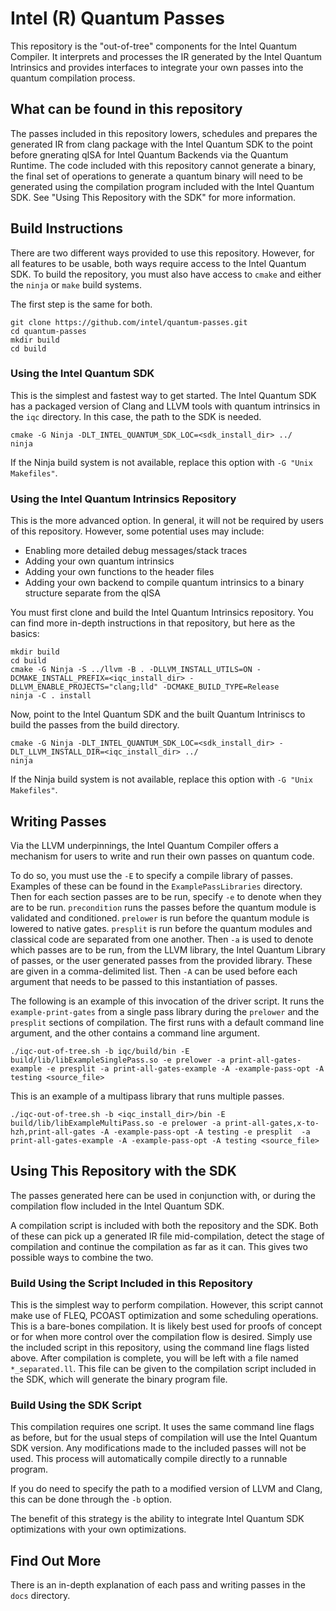 # Intel (R) Quantum Passes

This repository is the "out-of-tree" components for the Intel Quantum Compiler.  It interprets and processes the IR generated by the Intel Quantum Intrinsics and provides interfaces to integrate your own passes into the quantum compilation process.

## What can be found in this repository
The passes included in this repository lowers, schedules and prepares the generated IR from clang package with the Intel Quantum SDK to the point before gnerating qISA for Intel Quantum Backends via the Quantum Runtime.  The code included with this repository cannot generate a binary, the final set of operations to generate a quantum binary will need to be generated using the compilation program included with the Intel Quantum SDK.  See "Using This Repository with the SDK" for more information.

## Build Instructions
There are two different ways provided to use this repository.  However, for all features to be usable, both ways require access to the Intel Quantum SDK.  To build the repository, you must also have access to `cmake` and either the `ninja` or `make` build systems.

The first step is the same for both.

```
git clone https://github.com/intel/quantum-passes.git
cd quantum-passes
mkdir build
cd build
```

### Using the Intel Quantum SDK
This is the simplest and fastest way to get started.  The Intel Quantum SDK has a packaged version of Clang and LLVM tools with quantum intrinsics in the `iqc` directory.  In this case, the path to the SDK is needed.

```
cmake -G Ninja -DLT_INTEL_QUANTUM_SDK_LOC=<sdk_install_dir> ../
ninja
```

If the Ninja build system is not available, replace this option with `-G "Unix Makefiles"`.

### Using the Intel Quantum Intrinsics Repository
This is the more advanced option.  In general, it will not be required by users of this repository.  However, some potential uses may include:
- Enabling more detailed debug messages/stack traces
- Adding your own quantum intrinsics
- Adding your own functions to the header files
- Adding your own backend to compile quantum intrinsics to a binary structure separate from the qISA

You must first clone and build the Intel Quantum Intrinsics repository.  You can find more in-depth instructions in that repository, but here as the basics:

```
mkdir build
cd build
cmake -G Ninja -S ../llvm -B . -DLLVM_INSTALL_UTILS=ON -DCMAKE_INSTALL_PREFIX=<iqc_install_dir> -DLLVM_ENABLE_PROJECTS="clang;lld" -DCMAKE_BUILD_TYPE=Release
ninja -C . install
```

Now, point to the Intel Quantum SDK and the built Quantum Intriniscs to build the passes from the build directory.

```
cmake -G Ninja -DLT_INTEL_QUANTUM_SDK_LOC=<sdk_install_dir> -DLT_LLVM_INSTALL_DIR=<iqc_install_dir> ../
ninja
```

If the Ninja build system is not available, replace this option with `-G "Unix Makefiles"`.

## Writing Passes
Via the LLVM underpinnings, the Intel Quantum Compiler offers a mechanism for users to write and run their own passes on quantum code.

To do so, you must use the `-E` to specify a compile library of passes. Examples of these can be found in the `ExamplePassLibraries` directory.  Then for each section passes are to be run, specify `-e` to denote when they are to be run.  `precondition` runs the passes before the quantum module is validated and conditioned. `prelower` is run before the quantum module is lowered to native gates. `presplit` is run before the quantum modules and classical code are separated from one another.  Then `-a` is used to denote which passes are to be run, from the LLVM library, the Intel Quantum Library of passes, or the user generated passes from the provided library.  These are given in a comma-delimited list.  Then `-A` can be used before each argument that needs to be passed to this instantiation of passes.

The following is an example of this invocation of the driver script. It runs the `example-print-gates` from a single pass library during the `prelower` and the `presplit` sections of compilation.  The first runs with a default command line argument, and the other contains a command line argument.

```
./iqc-out-of-tree.sh -b iqc/build/bin -E build/lib/libExampleSinglePass.so -e prelower -a print-all-gates-example -e presplit -a print-all-gates-example -A -example-pass-opt -A testing <source_file>
```

This is an example of a multipass library that runs multiple passes.

```
./iqc-out-of-tree.sh -b <iqc_install_dir>/bin -E build/lib/libExampleMultiPass.so -e prelower -a print-all-gates,x-to-hzh,print-all-gates -A -example-pass-opt -A testing -e presplit  -a print-all-gates-example -A -example-pass-opt -A testing <source_file>
```

## Using This Repository with the SDK
The passes generated here can be used in conjunction with, or during the compilation flow included in the Intel Quantum SDK.

A compilation script is included with both the repository and the SDK.  Both of these can pick up a generated IR file mid-compilation, detect the stage of compilation and continue the compilation as far as it can.  This gives two possible ways to combine the two.

### Build Using the Script Included in this Repository
This is the simplest way to perform compilation.  However, this script cannot make use of FLEQ, PCOAST optimization and some scheduling operations. This is a bare-bones compilation. It is likely best used for proofs of concept or for when more control over the compilation flow is desired. Simply use the included script in this repository, using the command line flags listed above.  After compilation is complete, you will be left with a file named `*_separated.ll`.  This file can be given to the compilation script included in the SDK, which will generate the binary program file.

### Build Using the SDK Script
This compilation requires one script.  It uses the same command line flags as before, but for the usual steps of compilation will use the Intel Quantum SDK version.  Any modifications made to the included passes will not be used.  This process will automatically compile directly to a runnable program.

If you do need to specify the path to a modified version of LLVM and Clang, this can be done through the `-b` option.

The benefit of this strategy is the ability to integrate Intel Quantum SDK optimizations with your own optimizations.

## Find Out More
There is an in-depth explanation of each pass and writing passes in the `docs` directory.
